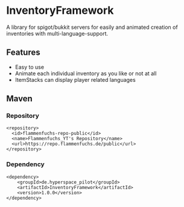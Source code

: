 # InventoryFramework
A library for spigot/bukkit servers for easily and animated creation of inventories with multi-language-support.

## Features
- Easy to use
- Animate each individual inventory as you like or not at all
- ItemStacks can display player related languages

## Maven
### Repository
````
<repository>
  <id>flammenfuchs-repo-public</id>
  <name>Flammenfuchs_YT's Repository</name>
  <url>https://repo.flammenfuchs.de/public</url>
</repository>
````
### Dependency
````
<dependency>
    <groupId>de.hyperspace_pilot</groupId>
    <artifactId>InventoryFramework</artifactId>
    <version>1.0.0</version>
</dependency>
````
